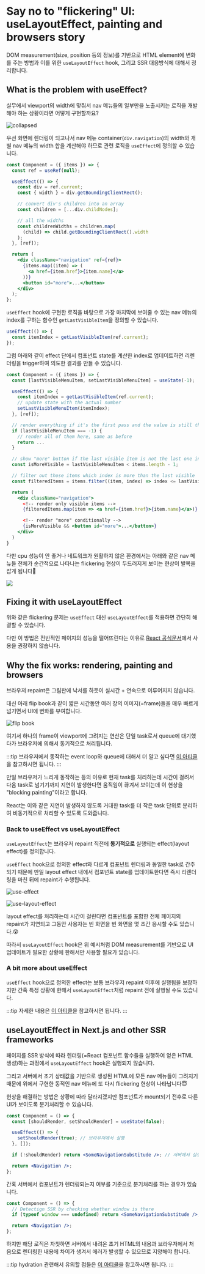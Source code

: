 # Say no to "flickering" UI: useLayoutEffect, painting and browsers story

DOM measurement(size, position 등의 정보)를 기반으로 HTML element에 변화를 주는 방법과 이를 위한 `useLayoutEffect` hook, 그리고 SSR 대응방식에 대해서 정리합니다.

## What is the problem with useEffect?

실무에서 viewport의 width에 맞춰서 nav 메뉴들의 일부만을 노출시키는 로직을 개발해야 하는 상황이라면 어떻게 구현할까요?

![collapsed](https://velog.velcdn.com/images/jasongoose/post/6457fc62-e389-4fee-b0b0-0e5f8e07fa3d/image.png)

우선 화면에 렌더링이 되고나서 nav 메뉴 container(`div.navigation`)의 width와 개별 nav 메뉴의 width 합을 계산해야 하므로 관련 로직을 `useEffect`에 정의할 수 있습니다.

```jsx
const Component = ({ items }) => {
  const ref = useRef(null);

  useEffect(() => {
    const div = ref.current;
    const { width } = div.getBoundingClientRect();

    // convert div's children into an array
    const children = [...div.childNodes];

    // all the widths
    const childrenWidths = children.map(
      (child) => child.getBoundingClientRect().width
    );
  }, [ref]);

  return (
    <div className="navigation" ref={ref}>
      {items.map((item) => (
        <a href={item.href}>{item.name}</a>
      ))}
      <button id="more">...</button>
    </div>
  );
};
```

`useEffect` hook에 구현한 로직을 바탕으로 가장 마지막에 보여줄 수 있는 nav 메뉴의 index를 구하는 함수인 `getLastVisibleItem`을 정의할 수 있습니다.

```jsx
useEffect(() => {
  const itemIndex = getLastVisibleItem(ref.current);
});
```

그럼 아래와 같이 effect 단에서 컴포넌트 state를 계산한 index로 업데이트하면 리렌더링을 trigger하여 의도한 결과를 만들 수 있습니다.

```jsx
const Component = ({ items }) => {
  const [lastVisibleMenuItem, setLastVisibleMenuItem] = useState(-1);

  useEffect(() => {
    const itemIndex = getLastVisibleItem(ref.current);
    // update state with the actual number
    setLastVisibleMenuItem(itemIndex);
  }, [ref]);

  // render everything if it's the first pass and the value is still the default
  if (lastVisibleMenuItem === -1) {
    // render all of them here, same as before
    return ...
  }

  // show "more" button if the last visible item is not the last one in the array
  const isMoreVisible = lastVisibleMenuItem < items.length - 1;

  // filter out those items which index is more than the last visible
  const filteredItems = items.filter((item, index) => index <= lastVisibleMenuItem);

  return (
    <div className="navigation">
      <!-- render only visible items -->
      {filteredItems.map(item => <a href={item.href}>{item.name}</a>)}

      <!-- render "more" conditionally -->
      {isMoreVisible && <button id="more">...</button>}
    </div>
  )
}
```

다만 cpu 성능이 안 좋거나 네트워크가 원활하지 않은 환경에서는 아래와 같은 nav 메뉴들 전체가 순간적으로 나타나는 flickering 현상이 두드러지게 보이는 현상이 발목을 잡게 됩니다🤬

![](https://velog.velcdn.com/images/jasongoose/post/2c250e93-12f2-4a43-aa19-7332cfdb6b5f/image.png)

## Fixing it with useLayoutEffect

위와 같은 flickering 문제는 `useEffect` 대신 `useLayoutEffect`를 적용하면 간단히 해결할 수 있습니다.

다만 이 방법은 전반적인 페이지의 성능을 떨어뜨린다는 이유로 [React 공식문서](https://react.dev/reference/react/useLayoutEffect)에서 사용을 권장하지 않습니다.

## Why the fix works: rendering, painting and browsers

브라우저 repaint은 그림판에 낙서를 하듯이 실시간 + 연속으로 이루어지지 않습니다.

대신 아래 flip book과 같이 짧은 시간동안 여러 장의 이미지(=frame)들을 매우 빠르게 넘기면서 UI에 변화를 부여합니다.

![flip book](https://velog.velcdn.com/images/jasongoose/post/04f7cfc3-b59f-4d9b-a475-c7d8e9eec0e5/image.gif)

여기서 하나의 frame이 viewport에 그려지는 연산은 단일 task로서 queue에 대기했다가 브라우저에 의해서 동기적으로 처리됩니다.

:::tip
브라우저에서 동작하는 event loop와 queue에 대해서 더 알고 싶다면 [이 아티클](https://blog.xnim.me/event-loop-and-render-queue)을 참고하시면 됩니다.
:::

만일 브라우저가 느리게 동작하는 등의 이유로 현재 task를 처리하는데 시간이 걸려서 다음 task로 넘기기까지 지연이 발생한다면 움직임이 끊겨서 보이는데 이 현상을 "blocking painting"이라고 합니다.

React는 이와 같은 지연이 발생하지 않도록 거대한 task를 더 작은 task 단위로 분리하여 비동기적으로 처리할 수 있도록 도와줍니다.

### Back to useEffect vs useLayoutEffect

`useLayoutEffect`는 브라우저 repaint 직전에 **동기적으로** 실행되는 effect(layout effect)를 정의합니다.

`useEffect` hook으로 정의한 effect와 다르게 컴포넌트 렌더링과 동일한 task로 간주되기 때문에 만일 layout effect 내에서 컴포넌트 state를 업데이트한다면 즉시 리렌더링을 마친 뒤에 repaint가 수행됩니다.

![use-effect](https://velog.velcdn.com/images/jasongoose/post/57e5f1e1-2492-41d3-9650-30e401d52d09/image.png)

![use-layout-effect](https://velog.velcdn.com/images/jasongoose/post/7c81f5b8-c474-404e-8d26-d021fe0041f2/image.png)

layout effect를 처리하는데 시간이 걸린다면 컴포넌트를 포함한 전체 페이지의 repaint가 지연되고 그동안 사용자는 빈 화면을 빈 화면을 몇 초간 응시할 수도 있습니다.😵

따라서 `useLayoutEffect` hook은 위 예시처럼 DOM measurement를 기반으로 UI 업데이트가 필요한 상황에 한해서만 사용할 필요가 있습니다.

### A bit more about useEffect

`useEffect` hook으로 정의한 effect는 보통 브라우저 repaint 이후에 실행됨을 보장하지만 간혹 특정 상황에 한해서 `useLayoutEffect`처럼 repaint 전에 실행될 수도 있습니다.

:::tip
자세한 내용은 [이 아티클](https://thoughtspile.github.io/2021/11/15/unintentional-layout-effect/)을 참고하시면 됩니다.
:::

## useLayoutEffect in Next.js and other SSR frameworks

페이지를 SSR 방식에 따라 렌더링(=React 컴포넌트 함수들을 실행하여 얻은 HTML 생성)하는 과정에서 `useLayoutEffect` hook은 실행되지 않습니다.

그리고 서버에서 초기 상태값을 기반으로 생성된 HTML에 모든 nav 메뉴들이 그려지기 때문에 위에서 구현한 동적인 nav 메뉴에 또 다시 flickering 현상이 나타납니다😇

현상을 해결하는 방법은 상황에 따라 달라지겠지만 컴포넌트가 mount되기 전후로 다른 UI가 보이도록 분기처리할 수 있습니다.

```jsx
const Component = () => {
  const [shouldRender, setShouldRender] = useState(false);

  useEffect(() => {
    setShouldRender(true); // 브라우저에서 실행
  }, []);

  if (!shouldRender) return <SomeNavigationSubstitude />; // 서버에서 실행

  return <Navigation />;
};
```

간혹 서버에서 컴포넌트가 렌더링되는지 여부를 기준으로 분기처리를 하는 경우가 있습니다.

```jsx
const Component = () => {
  // Detectign SSR by checking whether window is there
  if (typeof window === undefined) return <SomeNavigationSubstitude />;

  return <Navigation />;
};
```

하지만 해당 로직은 자칫하면 서버에서 내려온 초기 HTML의 내용과 브라우저에서 처음으로 렌더링한 내용에 차이가 생겨서 에러가 발생할 수 있으므로 지양해야 합니다.

:::tip
hydration 관련해서 유의할 점들은 [이 아티클](https://www.joshwcomeau.com/react/the-perils-of-rehydration/)을 참고하시면 됩니다.
:::
